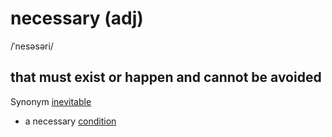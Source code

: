 # necessary (adj)

/ˈnesəsəri/

## that must exist or happen and cannot be avoided

Synonym [inevitable](inevitable-adj.md#that-you-cannot-avoid-or-prevent)

- a necessary [condition](condition-n.md#a-situation-that-must-exist-in-order-for-something-else-to-happen)